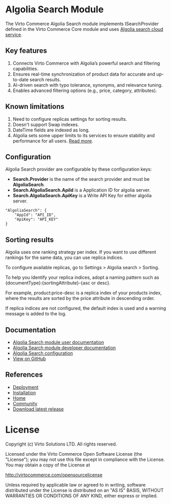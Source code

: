 # Algolia Search Module

The Virto Commerce Algolia Search module implements ISearchProvider defined in the Virto Commerce Core module and uses [Algolia search cloud service](https://algolia.com).

## Key features

1. Connects Virto Commerce with Algolia’s powerful search and filtering capabilities.
1. Ensures real-time synchronization of product data for accurate and up-to-date search results.
1. AI-driven search with typo tolerance, synonyms, and relevance tuning.
1. Enables advanced filtering options (e.g., price, category, attributes).

## Known limitations

1. Need to configure replicas settings for sorting results.
1. Doesn't support Swap indexes.
1. DateTime fields are indexed as long.
1. Algolia sets some upper limits to its services to ensure stability and performance for all users. [Read more](https://www.algolia.com/doc/guides/scaling/algolia-service-limits/).


## Configuration

Algolia Search provider are configurable by these configuration keys:

* **Search.Provider** is the name of the search provider and must be **AlgoliaSearch**.
* **Search.AlgoliaSearch.ApiId** is a Application ID for algolia server.
* **Search.AlgoliaSearch.ApiKey** is a Write API Key for either algolia server.

```
"AlgoliaSearch": {
    "AppId": "API_ID",
    "ApiKey": "API_KEY"
}
```

## Sorting results

Algolia uses one ranking strategy per index. If you want to use different rankings for the same data, you can use replica indices.

To configure available replicas, go to Settings > Algolia search > Sorting.

To help you identify your replica indices, adopt a naming pattern such as {documentType}:{sortingAttribute}-{asc or desc}.

For example, product:price-desc is a replica index of your products index, where the results are sorted by the price attribute in descending order.

If replica indices are not configured, the default index is used and a warning message is added to the log.

## Documentation

* [Algolia Search module user documentation](https://docs.virtocommerce.org/platform/user-guide/algolia/overview/)
* [Algolia Search module developer documentation](https://docs.virtocommerce.org/platform/developer-guide/Fundamentals/Indexed-Search/integration/algolia/)
* [Algolia Search configuration](https://docs.virtocommerce.org/platform/developer-guide/Configuration-Reference/appsettingsjson/#algolia)
* [View on GitHub](https://github.com/VirtoCommerce/vc-module-algolia-search)


## References

* [Deployment](https://docs.virtocommerce.org/platform/developer-guide/Tutorials-and-How-tos/Tutorials/deploy-module-from-source-code/)
* [Installation](https://docs.virtocommerce.org/platform/user-guide/modules-installation/)
* [Home](https://virtocommerce.com)
* [Community](https://www.virtocommerce.org)
* [Download latest release](https://github.com/VirtoCommerce/vc-module-algolia-search/releases/latest)


# License
Copyright (c) Virto Solutions LTD. All rights reserved.

Licensed under the Virto Commerce Open Software License (the "License"); you
may not use this file except in compliance with the License. You may
obtain a copy of the License at

http://virtocommerce.com/opensourcelicense

Unless required by applicable law or agreed to in writing, software
distributed under the License is distributed on an "AS IS" BASIS,
WITHOUT WARRANTIES OR CONDITIONS OF ANY KIND, either express or
implied.
